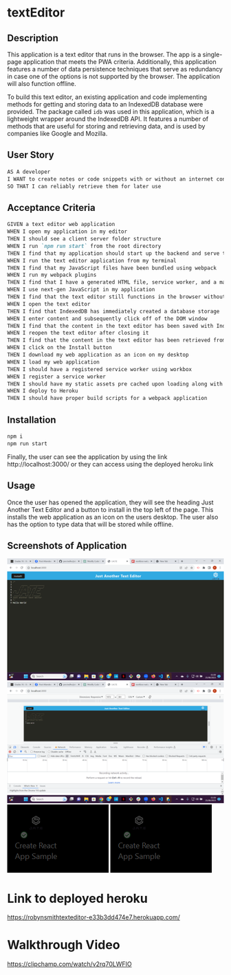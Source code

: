 # textEditor

## Description

This application is a text editor that runs in the browser. The app is a single-page application that meets the PWA criteria. Additionally, this application features a number of data persistence techniques that serve as redundancy in case one of the options is not supported by the browser. The application will also function offline.

To build this text editor, an existing application and code implementing methods for getting and storing data to an IndexedDB database were provided. The package called `idb` was used in this application, which is a lightweight wrapper around the IndexedDB API. It features a number of methods that are useful for storing and retrieving data, and is used by companies like Google and Mozilla.

## User Story

```md
AS A developer
I WANT to create notes or code snippets with or without an internet connection
SO THAT I can reliably retrieve them for later use
```

## Acceptance Criteria

```md
GIVEN a text editor web application
WHEN I open my application in my editor
THEN I should see a client server folder structure
WHEN I run `npm run start` from the root directory
THEN I find that my application should start up the backend and serve the client
WHEN I run the text editor application from my terminal
THEN I find that my JavaScript files have been bundled using webpack
WHEN I run my webpack plugins
THEN I find that I have a generated HTML file, service worker, and a manifest file
WHEN I use next-gen JavaScript in my application
THEN I find that the text editor still functions in the browser without errors
WHEN I open the text editor
THEN I find that IndexedDB has immediately created a database storage
WHEN I enter content and subsequently click off of the DOM window
THEN I find that the content in the text editor has been saved with IndexedDB
WHEN I reopen the text editor after closing it
THEN I find that the content in the text editor has been retrieved from our IndexedDB
WHEN I click on the Install button
THEN I download my web application as an icon on my desktop
WHEN I load my web application
THEN I should have a registered service worker using workbox
WHEN I register a service worker
THEN I should have my static assets pre cached upon loading along with subsequent pages and static assets
WHEN I deploy to Heroku
THEN I should have proper build scripts for a webpack application
```
## Installation
```md
npm i
npm run start
```
Finally, the user can see the application by using the link http://localhost:3000/ or they can access using the deployed heroku link

## Usage
Once the user has opened the application, they will see the heading Just Another Text Editor and a button to install in the top left of the page. This installs the web application as an icon on the users desktop. The user also has the option to type data that will be stored while offline.

## Screenshots of Application
![A screenshot of the JATE application](/client/src/images/Screenshot1.png)
![A screenshot of the JATE application offline](/client/src/images/Screenshot2.png)
![A screenshot of the JATE icon on desktop](/client/src/images/Screenshot3.png)
![A screenshot of the JATE application lighthouse](/client/src/images/Screenshot3.png)

# Link to deployed heroku
https://robynsmithtexteditor-e33b3dd474e7.herokuapp.com/

# Walkthrough Video
https://clipchamp.com/watch/v2rq70LWFIO
